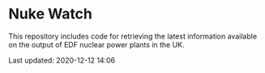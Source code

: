 # Nuke Watch

This repository includes code for retrieving the latest information available on the output of EDF nuclear power plants in the UK.

Last updated: 2020-12-12 14:06